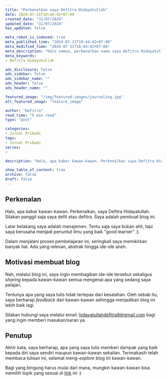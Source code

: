```yaml
---
title: "Perkenalkan saya Defitra Hidayatullah"
date: 2024-07-31T10:44:42+07:00
created_date: "31/07/2024"
updated_date: "31/07/2024"
has_updated: false

meta_robot_is_indexed: true
meta_published_time: "2024-07-31T10:44:42+07:00"
meta_modified_time: "2024-07-31T10:44:42+07:00"
meta_description: "Halo semua, perkenalkan nama saya Defitra Hidayatullah"
meta_keywords:
- Defitra Hidayatullah

ads_disclosure: false
ads_sidebar: false
ads_sidebar_name: ""
ads_header: false
ads_header_name: ""

featured_image: "/img/featured-images/journaling.jpg"
alt_featured_image: "feature_image"

author: "Defitra"
read_time: "5 min read"
type: "post"

categories:
- Jurnal Pribadi
tags:
- Jurnal Pribadi
series:
-

description: "Halo, apa kabar kawan-kawan. Perkenalkan saya Defitra Hidayatullah. Silakan panggil saja saya defit atau defitra. Saya adalah pembuat blog ini. Melalui artikel ini, saya bermaksud untuk memperkenalkan diri."

show_table_of_content: true
archive: false
draft: false
---
```


## Perkenalan

Halo, apa kabar kawan-kawan. Perkenalkan, saya Defitra Hidayatullah. Silakan panggil saja saya defit atau defitra. Saya adalah pembuat blog ini.

Latar belakang saya adalah manajemen. Tentu saja saya bukan ahli, tapi saya berusaha menjadi penuntut ilmu yang baik "good learner" :).

Dalam menjalani proses pembelajaran ini, seringkali saya memikirkan banyak hal. Ada yang relevan, abstrak hingga ide-ide aneh.

## Motivasi membuat blog
Nah, melalui blog ini, saya ingin membagikan ide-ide tersebut sekaligus *sharing* kepada kawan-kawan semua mengenai apa yang sedang saya pelajari.

Tentunya apa yang saya tulis tidak terlepas dari kesalahan. Oleh sebab itu, saya berharap *feedback* dari kawan-kawan sehingga menjadikan blog ini lebih baik lagi.

Silakan hubungi saya melalui email: hidayatullahdefitra8@gmail.com bagi yang ingin memberi masukan/saran ya.

## Penutup
Akhir kata, saya berharap, apa yang saya tulis memberi dampak yang baik kepada diri saya sendiri maupun kawan-kawan sekalian. Terimakasih telah membaca tulisan ini, selamat meng-*explore* blog ini kawan-kawan.

Bagi yang bingung harus mulai dari mana, mungkin kawan-kawan bisa memilih topik yang sesuai di [link](/blog) ini :)
